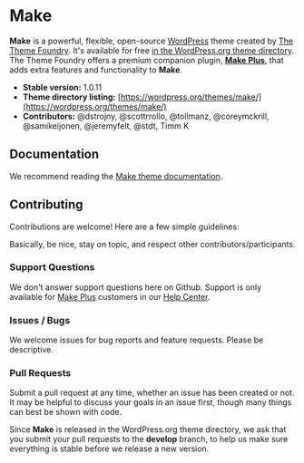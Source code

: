 # Make

**Make** is a powerful, flexible, open-source [WordPress](https://wordpress.org) theme created by [The Theme Foundry](https://thethemefoundry.com). It's available for free [in the WordPress.org theme directory](https://wordpress.org/themes/make/). The Theme Foundry offers a premium companion plugin, **[Make Plus](https://thethemefoundry.com/wordpress-themes/make/)**, that adds extra features and functionality to **Make**.

* **Stable version:** 1.0.11
* **Theme directory listing:** [https://wordpress.org/themes/make/](https://wordpress.org/themes/make/)
* **Contributors:** @dstrojny, @scottrrollo, @tollmanz, @coreymckrill, @samikeijonen, @jeremyfelt, @stdt, Timm K

## Documentation

We recommend reading the [Make theme documentation](https://thethemefoundry.com/tutorials/make/).

## Contributing

Contributions are welcome! Here are a few simple guidelines:

Basically, be nice, stay on topic, and respect other contributors/participants.

### Support Questions

We don't answer support questions here on Github. Support is only available for [Make Plus](https://thethemefoundry.com/wordpress-themes/make/#make-table) customers in our [Help Center](https://thethemefoundry.com/support/).

### Issues / Bugs

We welcome issues for bug reports and feature requests. Please be descriptive.

### Pull Requests

Submit a pull request at any time, whether an issue has been created or not. It may be helpful to discuss your goals in an issue first, though many things can best be shown with code.

Since **Make** is released in the WordPress.org theme directory, we ask that you submit your pull requests to the **develop** branch, to help us make sure everything is stable before we release a new version.
